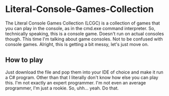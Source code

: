 # Literal-Console-Games-Collection
The Literal Console Games Collection (LCGC) is a collection of games that you can play in the console, as in the cmd.exe command interpreter. So, technically speaking, this is a console game. Doesn't run on actual consoles though. This time I'm talking about game consoles. Not to be confused with console games. Alright, this is getting a bit messy, let's just move on.

## How to play
Just download the file and pop them into your IDE of choice and make it run a C# program. Other than that I literally don't know how else you can play this. I'm not exactly an expert programmer. I'm not even an average programmer, I'm just a rookie. So, uhh... yeah. Do that.


